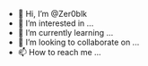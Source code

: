 - 👋 Hi, I’m @Zer0blk
- 👀 I’m interested in ...
- 🌱 I’m currently learning ...
- 💞️ I’m looking to collaborate on ...
- 📫 How to reach me ...

<!---
Zer0blk/Zer0blk is a ✨ special ✨ repository because its `README.md` (this file) appears on your GitHub profile.
You can click the Preview link to take a look at your changes.
--->
